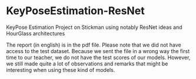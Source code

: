 # KeyPoseEstimation-ResNet
KeyPose Estimation Project on Stickman using notably ResNet ideas and HourGlass architectures

The report (in english) is in the pdf file. Please note that we did not have access to the test dataset. Because we sent the file in a wrong way the first time to our teacher, we do not have the test scores of our models. However, we still made quite a lot of observations and remarks that might be interesting when using these kind of models.
